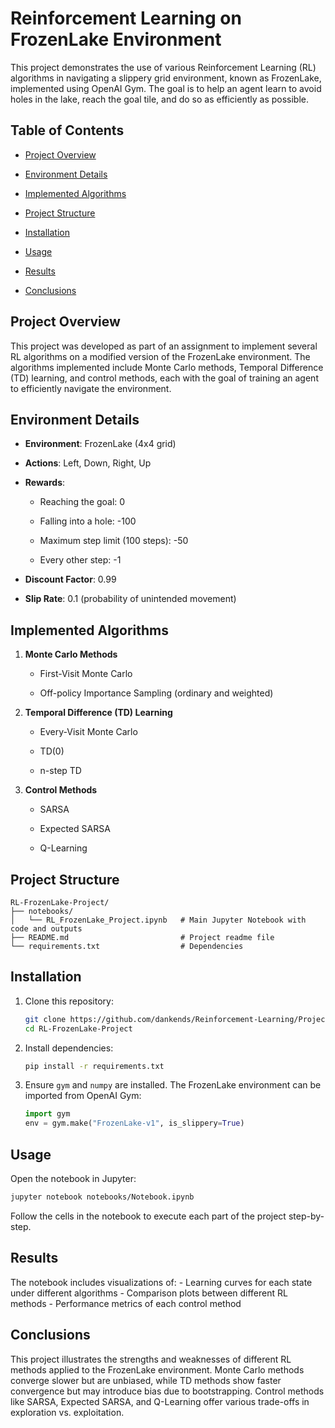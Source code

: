 Reinforcement Learning on FrozenLake Environment
================================================

This project demonstrates the use of various Reinforcement Learning (RL)
algorithms in navigating a slippery grid environment, known as FrozenLake,
implemented using OpenAI Gym. The goal is to help an agent learn to avoid holes
in the lake, reach the goal tile, and do so as efficiently as possible.

Table of Contents
-----------------

-   [Project Overview](#project-overview)

-   [Environment Details](#environment-details)

-   [Implemented Algorithms](#implemented-algorithms)

-   [Project Structure](#project-structure)

-   [Installation](#installation)

-   [Usage](#usage)

-   [Results](#results)

-   [Conclusions](#conclusions)

Project Overview
----------------

This project was developed as part of an assignment to implement several RL
algorithms on a modified version of the FrozenLake environment. The algorithms
implemented include Monte Carlo methods, Temporal Difference (TD) learning, and
control methods, each with the goal of training an agent to efficiently navigate
the environment.

Environment Details
-------------------

-   **Environment**: FrozenLake (4x4 grid)

-   **Actions**: Left, Down, Right, Up

-   **Rewards**:

    -   Reaching the goal: 0

    -   Falling into a hole: -100

    -   Maximum step limit (100 steps): -50

    -   Every other step: -1

-   **Discount Factor**: 0.99

-   **Slip Rate**: 0.1 (probability of unintended movement)

Implemented Algorithms
----------------------

1.  **Monte Carlo Methods**

    -   First-Visit Monte Carlo

    -   Off-policy Importance Sampling (ordinary and weighted)

2.  **Temporal Difference (TD) Learning**

    -   Every-Visit Monte Carlo

    -   TD(0)

    -   n-step TD

3.  **Control Methods**

    -   SARSA

    -   Expected SARSA

    -   Q-Learning

Project Structure
-----------------

~~~~~~~~~~~~~~~~~~~~~~~~~~~~~~~~~~~~~~~~~~~~~~~~~~~~~~~~~~~~~~~~~~~~~~ plaintext
RL-FrozenLake-Project/
├── notebooks/
│   └── RL_FrozenLake_Project.ipynb   # Main Jupyter Notebook with code and outputs
├── README.md                         # Project readme file
└── requirements.txt                  # Dependencies
~~~~~~~~~~~~~~~~~~~~~~~~~~~~~~~~~~~~~~~~~~~~~~~~~~~~~~~~~~~~~~~~~~~~~~~~~~~~~~~~

Installation
------------

1.  Clone this repository:

    ~~~~~~~~~~~~~~~~~~~~~~~~~~~~~~~~~~~~~~~~~~~~~~~~~~~~~~~~~~~~~~~~~~~~~~~ bash
    git clone https://github.com/dankends/Reinforcement-Learning/Project2_SARSA_and_Policy_Evaluation.git
    cd RL-FrozenLake-Project
    ~~~~~~~~~~~~~~~~~~~~~~~~~~~~~~~~~~~~~~~~~~~~~~~~~~~~~~~~~~~~~~~~~~~~~~~~~~~~

2.  Install dependencies:

    ~~~~~~~~~~~~~~~~~~~~~~~~~~~~~~~~~~~~~~~~~~~~~~~~~~~~~~~~~~~~~~~~~~~~~~~ bash
    pip install -r requirements.txt
    ~~~~~~~~~~~~~~~~~~~~~~~~~~~~~~~~~~~~~~~~~~~~~~~~~~~~~~~~~~~~~~~~~~~~~~~~~~~~

3.  Ensure `gym` and `numpy` are installed. The FrozenLake environment can be
    imported from OpenAI Gym:

    ~~~~~~~~~~~~~~~~~~~~~~~~~~~~~~~~~~~~~~~~~~~~~~~~~~~~~~~~~~~~~~~~~~~~~ python
    import gym
    env = gym.make("FrozenLake-v1", is_slippery=True)
    ~~~~~~~~~~~~~~~~~~~~~~~~~~~~~~~~~~~~~~~~~~~~~~~~~~~~~~~~~~~~~~~~~~~~~~~~~~~~

Usage
-----

Open the notebook in Jupyter:

~~~~~~~~~~~~~~~~~~~~~~~~~~~~~~~~~~~~~~~~~~~~~~~~~~~~~~~~~~~~~~~~~~~~~~~~~~~ bash
jupyter notebook notebooks/Notebook.ipynb
~~~~~~~~~~~~~~~~~~~~~~~~~~~~~~~~~~~~~~~~~~~~~~~~~~~~~~~~~~~~~~~~~~~~~~~~~~~~~~~~

Follow the cells in the notebook to execute each part of the project
step-by-step.

Results
-------

The notebook includes visualizations of: - Learning curves for each state under
different algorithms - Comparison plots between different RL methods -
Performance metrics of each control method

Conclusions
-----------

This project illustrates the strengths and weaknesses of different RL methods
applied to the FrozenLake environment. Monte Carlo methods converge slower but
are unbiased, while TD methods show faster convergence but may introduce bias
due to bootstrapping. Control methods like SARSA, Expected SARSA, and Q-Learning
offer various trade-offs in exploration vs. exploitation.
